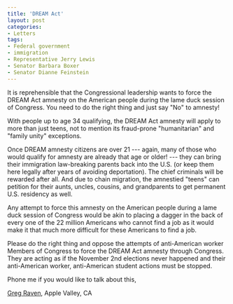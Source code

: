 ```yaml
---
title: 'DREAM Act'
layout: post
categories:
- Letters
tags:
- Federal government
- immigration
- Representative Jerry Lewis
- Senator Barbara Boxer
- Senator Dianne Feinstein
---
```


It is reprehensible that the Congressional leadership wants to force the DREAM Act amnesty on the American people during the lame duck session of Congress. You need to do the right thing and just say "No" to amnesty!  
  
With people up to age 34 qualifying, the DREAM Act amnesty will apply to more than just teens, not to mention its fraud-prone "humanitarian" and "family unity" exceptions.

Once DREAM amnesty citizens are over 21 --- again, many of those who would qualify for amnesty are already that age or older! --- they can bring their immigration law-breaking parents back into the U.S. (or keep them here legally after years of avoiding deportation). The chief criminals will be rewarded after all. And due to chain migration, the amnestied "teens" can petition for their aunts, uncles, cousins, and grandparents to get permanent U.S. residency as well.

Any attempt to force this amnesty on the American people during a lame duck session of Congress would be akin to placing a dagger in the back of every one of the 22 million Americans who cannot find a job as it would make it that much more difficult for these Americans to find a job.

Please do the right thing and oppose the attempts of anti-American worker Members of Congress to force the DREAM Act amnesty through Congress. They are acting as if the November 2nd elections never happened and their anti-American worker, anti-American student actions must be stopped.

Phone me if you would like to talk about this,

[Greg Raven](https://www.gregraven.org), Apple Valley, CA